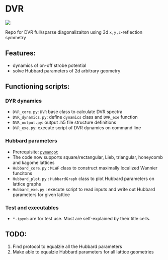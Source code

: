 # DVR

![](https://img.shields.io/github/v/release/Kvanti17/HubbardTweezer?color=green&include_prereleases)

Repo for DVR full/sparse diagonalizaiton using 3d `x,y,z`-reflection symmetry

## Features:
* dynamics of on-off strobe potential
* solve Hubbard parameters of 2d arbitrary geometry

## Functioning scripts:
### DYR dynamics
* `DVR_core.py`: `DVR` base class to calculate DVR spectra
* `DVR_dynamics.py`: define `dynamics` class and `DVR_exe` function
* `DVR_output.py`: output .h5 file structure definitions
* `DVR_exe.py`: execute script of DVR dynamics on command line
### Hubbard parameters
* Prerequisite: [`pymanopt`](https://github.com/pymanopt/pymanopt)
* The code now supports square/rectangular, Lieb, triangular, honeycomb and kagome lattices
* `Hubbard_core.py` : `MLWF` class to construct maximally localized Wannier funcitons
* `Hubbard_plot.py` : `HubbardGraph` class to plot Hubbard parameters on lattice graphs
* `Hubbard_exe.py` : execute script to read inputs and write out Hubbard parameters for given lattice
### Test and executables
* `*.ipynb` are for test use. Most are self-explained by their title cells.

## TODO:
1. Find protocol to equalzie all the Hubbard parameters
2. Make able to equalzie Hubbard parameters for all lattice geometries
